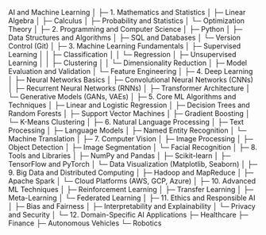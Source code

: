 AI and Machine Learning
│
├─ 1. Mathematics and Statistics
│  ├─ Linear Algebra 
│  ├─ Calculus
│  ├─ Probability and Statistics
│  └─ Optimization Theory
│
├─ 2. Programming and Computer Science
│  ├─ Python
│  ├─ Data Structures and Algorithms
│  ├─ SQL and Databases
│  └─ Version Control (Git)
│
├─ 3. Machine Learning Fundamentals
│  ├─ Supervised Learning
│  │  ├─ Classification
│  │  └─ Regression
│  ├─ Unsupervised Learning
│  │  ├─ Clustering
│  │  └─ Dimensionality Reduction
│  ├─ Model Evaluation and Validation
│  └─ Feature Engineering
│
├─ 4. Deep Learning
│  ├─ Neural Networks Basics
│  ├─ Convolutional Neural Networks (CNNs)
│  ├─ Recurrent Neural Networks (RNNs)
│  ├─ Transformer Architecture
│  └─ Generative Models (GANs, VAEs)
│
├─ 5. Core ML Algorithms and Techniques
│  ├─ Linear and Logistic Regression
│  ├─ Decision Trees and Random Forests
│  ├─ Support Vector Machines
│  ├─ Gradient Boosting
│  └─ K-Means Clustering
│
├─ 6. Natural Language Processing
│  ├─ Text Processing
│  ├─ Language Models
│  ├─ Named Entity Recognition
│  └─ Machine Translation
│
├─ 7. Computer Vision
│  ├─ Image Processing
│  ├─ Object Detection
│  ├─ Image Segmentation
│  └─ Facial Recognition
│
├─ 8. Tools and Libraries
│  ├─ NumPy and Pandas
│  ├─ Scikit-learn
│  ├─ TensorFlow and PyTorch
│  └─ Data Visualization (Matplotlib, Seaborn)
│
├─ 9. Big Data and Distributed Computing
│  ├─ Hadoop and MapReduce
│  ├─ Apache Spark
│  └─ Cloud Platforms (AWS, GCP, Azure)
│
├─ 10. Advanced ML Techniques
│   ├─ Reinforcement Learning
│   ├─ Transfer Learning
│   ├─ Meta-Learning
│   └─ Federated Learning
│
├─ 11. Ethics and Responsible AI
│   ├─ Bias and Fairness
│   ├─ Interpretability and Explainability
│   └─ Privacy and Security
│
└─ 12. Domain-Specific AI Applications
    ├─ Healthcare
    ├─ Finance
    ├─ Autonomous Vehicles
    └─ Robotics
